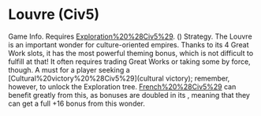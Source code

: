 # Louvre (Civ5)

Game Info.
Requires [Exploration%20%28Civ5%29](Exploration). ()
Strategy.
The Louvre is an important wonder for culture-oriented empires. Thanks to its 4 Great Work slots, it has the most powerful theming bonus, which is not difficult to fulfill at that! It often requires trading Great Works or taking some by force, though. A must for a player seeking a [Cultural%20victory%20%28Civ5%29](cultural victory); remember, however, to unlock the Exploration tree.
[French%20%28Civ5%29](France) can benefit greatly from this, as bonuses are doubled in its , meaning that they can get a full +16 bonus from this wonder.